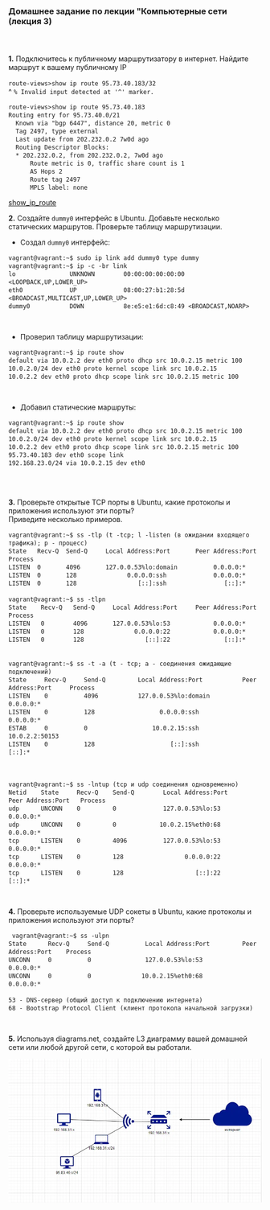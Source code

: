 ###                Домашнее задание по лекции "Компьютерные сети (лекция 3) <br/><br/><br/>


**1.** Подключитесь к публичному маршрутизатору в интернет. Найдите маршрут к вашему публичному IP <br/>

`route-views>show ip route 95.73.40.183/32` <br/>
                                      ^
`% Invalid input detected at '^' marker.` <br/>

```shell
route-views>show ip route 95.73.40.183
Routing entry for 95.73.40.0/21
  Known via "bgp 6447", distance 20, metric 0
  Tag 2497, type external
  Last update from 202.232.0.2 7w0d ago
  Routing Descriptor Blocks:
  * 202.232.0.2, from 202.232.0.2, 7w0d ago
      Route metric is 0, traffic share count is 1
      AS Hops 2
      Route tag 2497
      MPLS label: none
```
[show_ip_route](https://disk.yandex.ru/i/F_IYPyl4d-V-BQ) <br/>

**2.** Создайте `dummy0` интерфейс в Ubuntu. Добавьте несколько статических маршрутов. Проверьте таблицу маршрутизации. <br/>

- Создал `dummy0` интерфейс: <br/>

```shell
vagrant@vagrant:~$ sudo ip link add dummy0 type dummy
vagrant@vagrant:~$ ip -c -br link
lo               UNKNOWN        00:00:00:00:00:00 <LOOPBACK,UP,LOWER_UP>
eth0             UP             08:00:27:b1:28:5d <BROADCAST,MULTICAST,UP,LOWER_UP>
dummy0           DOWN           8e:e5:e1:6d:c8:49 <BROADCAST,NOARP>
```
<br/>

- Проверил таблицу маршрутизации: <br/>

```shell
vagrant@vagrant:~$ ip route show
default via 10.0.2.2 dev eth0 proto dhcp src 10.0.2.15 metric 100
10.0.2.0/24 dev eth0 proto kernel scope link src 10.0.2.15
10.0.2.2 dev eth0 proto dhcp scope link src 10.0.2.15 metric 100
```
<br/>

- Добавил статические маршруты: <br/>

```shell
vagrant@vagrant:~$ ip route show
default via 10.0.2.2 dev eth0 proto dhcp src 10.0.2.15 metric 100
10.0.2.0/24 dev eth0 proto kernel scope link src 10.0.2.15
10.0.2.2 dev eth0 proto dhcp scope link src 10.0.2.15 metric 100
95.73.40.183 dev eth0 scope link
192.168.23.0/24 via 10.0.2.15 dev eth0
````
<br/><br/>

**3.** Проверьте открытые TCP порты в Ubuntu, какие протоколы и приложения используют эти порты?<br/> Приведите несколько примеров. <br/>
```shell
vagrant@vagrant:~$ ss -tlp (t -tcp; l -listen (в ожидании входящего трафика); p - процесс)
State   Recv-Q  Send-Q     Local Address:Port       Peer Address:Port  Process
LISTEN  0       4096       127.0.0.53%lo:domain          0.0.0.0:*
LISTEN  0       128              0.0.0.0:ssh             0.0.0.0:*
LISTEN  0       128                 [::]:ssh                [::]:*

vagrant@vagrant:~$ ss -tlpn 
State    Recv-Q   Send-Q     Local Address:Port     Peer Address:Port  Process
LISTEN   0        4096       127.0.0.53%lo:53            0.0.0.0:*
LISTEN   0        128              0.0.0.0:22            0.0.0.0:*
LISTEN   0        128                 [::]:22               [::]:*


vagrant@vagrant:~$ ss -t -a (t - tcp; a - соединения ожидающие подключений)
State     Recv-Q     Send-Q         Local Address:Port           Peer Address:Port     Process
LISTEN    0          4096           127.0.0.53%lo:domain              0.0.0.0:*
LISTEN    0          128                  0.0.0.0:ssh                 0.0.0.0:*
ESTAB     0          0                  10.0.2.15:ssh                10.0.2.2:50153
LISTEN    0          128                     [::]:ssh                    [::]:*



vagrant@vagrant:~$ ss -lntup (tcp и udp соединения одновременно)
Netid    State     Recv-Q    Send-Q        Local Address:Port       Peer Address:Port   Process
udp      UNCONN    0         0             127.0.0.53%lo:53              0.0.0.0:*
udp      UNCONN    0         0            10.0.2.15%eth0:68              0.0.0.0:*
tcp      LISTEN    0         4096          127.0.0.53%lo:53              0.0.0.0:*
tcp      LISTEN    0         128                 0.0.0.0:22              0.0.0.0:*
tcp      LISTEN    0         128                    [::]:22                 [::]:*
```
<br/>

**4.** Проверьте используемые UDP сокеты в Ubuntu, какие протоколы и приложения используют эти порты? <br/>
```shell
 vagrant@vagrant:~$ ss -ulpn
State      Recv-Q     Send-Q          Local Address:Port         Peer Address:Port    Process
UNCONN     0          0               127.0.0.53%lo:53                0.0.0.0:*
UNCONN     0          0              10.0.2.15%eth0:68                0.0.0.0:*

53 - DNS-сервер (общий доступ к подключению интернета)
68 - Bootstrap Protocol Client (клиент протокола начальной загрузки)
```
<br/>

**5.** Используя diagrams.net, создайте L3 диаграмму вашей домашней сети или любой другой сети, с которой вы работали. <br/>

![img_1.png](img_1.png)

<br/><br/><br/>







